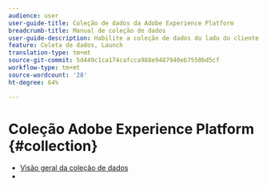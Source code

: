 ```yaml
---
audience: user
user-guide-title: Coleção de dados da Adobe Experience Platform
breadcrumb-title: Manual de coleção de dados
user-guide-description: Habilite a coleção de dados do lado do cliente para a Rede de borda da Adobe Experience Platform.
feature: Coleta de dados, Launch
translation-type: tm+mt
source-git-commit: 5d449c1ca174cafcca988e9487940eb7550bd5cf
workflow-type: tm+mt
source-wordcount: '28'
ht-degree: 64%

---
```



# Coleção Adobe Experience Platform {#collection}

- [Visão geral da coleção de dados](home.md)
- 
